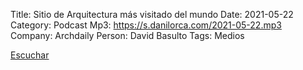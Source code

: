 Title: Sitio de Arquitectura más visitado del mundo
Date: 2021-05-22
Category: Podcast
Mp3: https://s.danilorca.com/2021-05-22.mp3
Company: Archdaily
Person: David Basulto
Tags: Medios

<a href="https://s.danilorca.com/2021-05-22.mp3" type="audio/mpeg">
Escuchar
</a>
